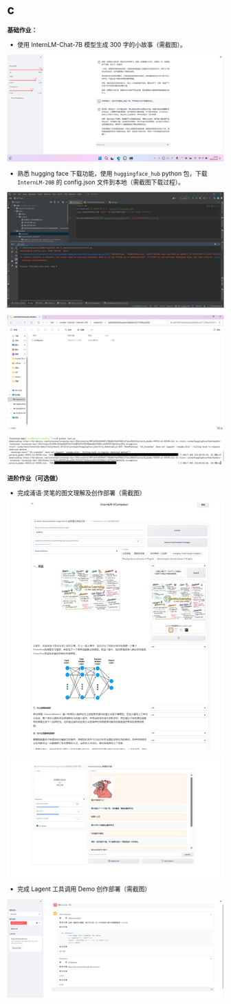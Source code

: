 # c&#x20;

**基础作业：**

-   使用 InternLM-Chat-7B 模型生成 300 字的小故事（需截图）。

![](image/image_n4U2CfFmPo.png)

-   熟悉 hugging face 下载功能，使用 `huggingface_hub` python 包，下载 `InternLM-20B` 的 config.json 文件到本地（需截图下载过程）。

![](image/image_Ltr7EYccCE.png)

![](image/image_1K0G0K69Dr.png)

![](image/image_IuFkxnYWE6.png)

**进阶作业（可选做）**

-   完成浦语·灵笔的图文理解及创作部署（需截图）

![](image/image_DyUkWRyEnz.png)

![](image/image_UaLSQwQWni.png)

-   完成 Lagent 工具调用 Demo 创作部署（需截图）

![](image/image_ZaFolwobQM.png)
